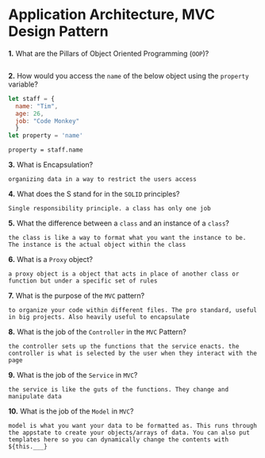 # Application Architecture, MVC Design Pattern

**1.** What are the Pillars of Object Oriented Programming (`OOP`)?
<!-- enter you answer in the space below -->
```

```
**2.** How would you access the `name` of the below object using the `property` variable?
```js
let staff = {
  name: "Tim",
  age: 26,
  job: "Code Monkey"
  }
let property = 'name'
```
<!-- enter you answer in the space below -->
```
property = staff.name
```
**3.** What is Encapsulation?
<!-- enter you answer in the space below -->
```
organizing data in a way to restrict the users access
```
**4.** What does the S stand for in the `SOLID` principles?
<!-- enter you answer in the space below -->
```
Single responsibility principle. a class has only one job
```
**5.** What the difference between a `class` and an instance of a `class`?
<!-- enter you answer in the space below -->
```
the class is like a way to format what you want the instance to be. The instance is the actual object within the class
```
**6.** What is a `Proxy` object?
<!-- enter you answer in the space below -->
```
a proxy object is a object that acts in place of another class or function but under a specific set of rules
```

**7.** What is the purpose of the `MVC` pattern?
<!-- enter you answer in the space below -->
```
to organize your code within different files. The pro standard, useful in big projects. Also heavily useful to encapsulate
```
**8.** What is the job of the `Controller` in the `MVC` Pattern?
<!-- enter you answer in the space below -->
```
the controller sets up the functions that the service enacts. the controller is what is selected by the user when they interact with the page
```

**9.** What is the job of the `Service` in `MVC`?
<!-- enter you answer in the space below -->
```
the service is like the guts of the functions. They change and manipulate data
```
**10.** What is the job of the `Model` in `MVC`?
<!-- enter you answer in the space below -->
```
model is what you want your data to be formatted as. This runs through the appstate to create your objects/arrays of data. You can also put templates here so you can dynamically change the contents with ${this.___}
```
